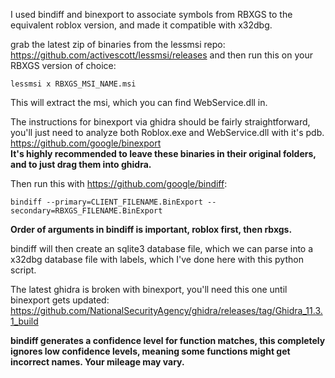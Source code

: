 I used bindiff and binexport to associate symbols from RBXGS to the equivalent roblox version, and made it compatible with x32dbg.

grab the latest zip of binaries from the lessmsi repo:
<https://github.com/activescott/lessmsi/releases>
and then run this on your RBXGS version of choice:
```
lessmsi x RBXGS_MSI_NAME.msi
```
This will extract the msi, which you can find WebService.dll in.

The instructions for binexport via ghidra should be fairly straightforward, you'll just need to analyze both Roblox.exe and WebService.dll with it's pdb.<br />
<https://github.com/google/binexport><br />
**It's highly recommended to leave these binaries in their original folders, and to just drag them into ghidra.**

Then run this with <https://github.com/google/bindiff>:
```
bindiff --primary=CLIENT_FILENAME.BinExport --secondary=RBXGS_FILENAME.BinExport
```
**Order of arguments in bindiff is important, roblox first, then rbxgs.**

bindiff will then create an sqlite3 database file, which we can parse into a x32dbg database file with labels, which I've done here with this python script.

The latest ghidra is broken with binexport, you'll need this one until binexport gets updated:
<https://github.com/NationalSecurityAgency/ghidra/releases/tag/Ghidra_11.3.1_build>

**bindiff generates a confidence level for function matches, this completely ignores low confidence levels, meaning some functions might get incorrect names. Your mileage may vary.**
